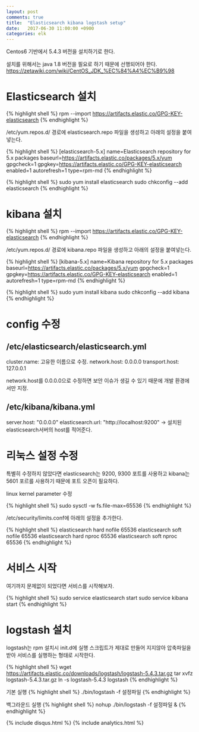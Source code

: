 ```yaml
---
layout: post
comments: true
title:  "Elasticsearch kibana logstash setup"
date:   2017-06-30 11:00:00 +0900
categories: elk
---
```


Centos6 기반에서 5.4.3 버전을 설치하기로 한다.

설치를 위해서는 java 1.8 버전을 필요로 하기 때문에 선행되어야 한다.
https://zetawiki.com/wiki/CentOS_JDK_%EC%84%A4%EC%B9%98

# Elasticsearch 설치

{% highlight shell %}
rpm --import https://artifacts.elastic.co/GPG-KEY-elasticsearch
{% endhighlight %}

/etc/yum.repos.d/ 경로에 elasticsearch.repo 파일을 생성하고 아래의 설정을 붙여넣는다.

{% highlight shell %}
[elasticsearch-5.x]
name=Elasticsearch repository for 5.x packages
baseurl=https://artifacts.elastic.co/packages/5.x/yum
gpgcheck=1
gpgkey=https://artifacts.elastic.co/GPG-KEY-elasticsearch
enabled=1
autorefresh=1
type=rpm-md
{% endhighlight %}

{% highlight shell %}
sudo yum install elasticsearch
sudo chkconfig --add elasticsearch
{% endhighlight %}

# kibana 설치

{% highlight shell %}
rpm --import https://artifacts.elastic.co/GPG-KEY-elasticsearch
{% endhighlight %}

/etc/yum.repos.d/ 경로에 kibana.repo 파일을 생성하고 아래의 설정을 붙여넣는다.

{% highlight shell %}
[kibana-5.x]
name=Kibana repository for 5.x packages
baseurl=https://artifacts.elastic.co/packages/5.x/yum
gpgcheck=1
gpgkey=https://artifacts.elastic.co/GPG-KEY-elasticsearch
enabled=1
autorefresh=1
type=rpm-md
{% endhighlight %}

{% highlight shell %}
sudo yum install kibana
sudo chkconfig --add kibana
{% endhighlight %}

# config 수정

## /etc/elasticsearch/elasticsearch.yml

cluster.name: 고유한 이름으로 수정.
network.host: 0.0.0.0
transport.host: 127.0.0.1

network.host를 0.0.0.0으로 수정하면 보안 이슈가 생길 수 있기 때문에 개발 환경에서만 지정.

## /etc/kibana/kibana.yml

server.host: "0.0.0.0"
elasticsearch.url: "http://localhost:9200" -> 설치된 elasticsearch서버의 host를 적어준다.

# 리눅스 설정 수정

특별히 수정하지 않았다면 elasticsearch는 9200, 9300 포트를 사용하고 kibana는 5601 포르를 사용하기 때문에 포트 오픈이 필요하다.

linux kernel parameter 수정

{% highlight shell %}
sudo sysctl -w fs.file-max=65536
{% endhighlight %}

/etc/security/limits.conf에 아래의 설정을 추가한다.

{% highlight shell %}
elasticsearch    hard    nofile          65536
elasticsearch    soft    nofile          65536
elasticsearch    hard    nproc           65536
elasticsearch    soft    nproc           65536
{% endhighlight %}

# 서비스 시작
여기까지 문제없이 되었다면 서비스를 시작해보자.

{% highlight shell %}
sudo service elasticsearch start
sudo service kibana start
{% endhighlight %}

# logstash 설치

logstash는 rpm 설치시 init.d에 실행 스크립트가 제대로 만들어 지지않아 압축파일을 받아 서비스를 실행하는 형태로 시작한다.

{% highlight shell %}
wget https://artifacts.elastic.co/downloads/logstash/logstash-5.4.3.tar.gz
tar xvfz logstash-5.4.3.tar.gz
ln -s logstash-5.4.3 logstash
{% endhighlight %}

기본 실행
{% highlight shell %}
./bin/logstash -f 설정파일
{% endhighlight %}

백그라운드 실행
{% highlight shell %}
nohup ./bin/logstash -f 설정파일 &
{% endhighlight %}

{% include disqus.html %}
{% include analytics.html %}
